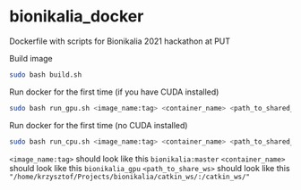 # bionikalia_docker
Dockerfile with scripts for Bionikalia 2021 hackathon at PUT

Build image
```bash
sudo bash build.sh
```

Run docker for the first time (if you have CUDA installed)
```bash
sudo bash run_gpu.sh <image_name:tag> <container_name> <path_to_shared_ws> 
```

Run docker for the first time (no CUDA installed)
```bash
sudo bash run_cpu.sh <image_name:tag> <container_name> <path_to_shared_ws> 
```

`<image_name:tag>` should look like this `bionikalia:master`
`<container_name>` should look like this `bionikalia_gpu`
`<path_to_share_ws>` should look like this `"/home/krzysztof/Projects/bionikalia/catkin_ws/:/catkin_ws/"`


